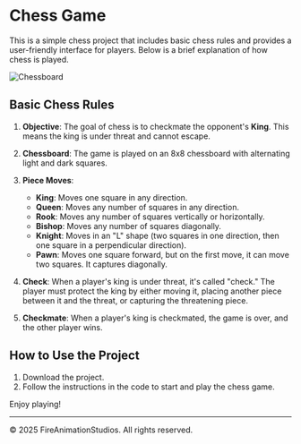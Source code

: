 # Chess Game

This is a simple chess project that includes basic chess rules and provides a user-friendly interface for players. Below is a brief explanation of how chess is played.

![Chessboard](https://i.postimg.cc/jj6bvTw9/chess.png)

## Basic Chess Rules

1. **Objective**: The goal of chess is to checkmate the opponent's **King**. This means the king is under threat and cannot escape.
   
2. **Chessboard**: The game is played on an 8x8 chessboard with alternating light and dark squares.

3. **Piece Moves**:
   - **King**: Moves one square in any direction.
   - **Queen**: Moves any number of squares in any direction.
   - **Rook**: Moves any number of squares vertically or horizontally.
   - **Bishop**: Moves any number of squares diagonally.
   - **Knight**: Moves in an "L" shape (two squares in one direction, then one square in a perpendicular direction).
   - **Pawn**: Moves one square forward, but on the first move, it can move two squares. It captures diagonally.

4. **Check**: When a player's king is under threat, it's called "check." The player must protect the king by either moving it, placing another piece between it and the threat, or capturing the threatening piece.

5. **Checkmate**: When a player's king is checkmated, the game is over, and the other player wins.

## How to Use the Project

1. Download the project.
2. Follow the instructions in the code to start and play the chess game.

Enjoy playing!

---

© 2025 FireAnimationStudios. All rights reserved.
